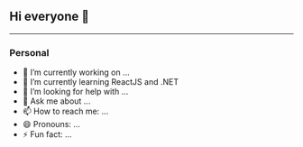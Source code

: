 ## Hi everyone 👋

---

### Personal
- 🔭 I’m currently working on ...
- 🌱 I’m currently learning ReactJS and .NET
- 🤔 I’m looking for help with ...
- 💬 Ask me about ...
- 📫 How to reach me: ...
- 😄 Pronouns: ...
- ⚡ Fun fact: ...


